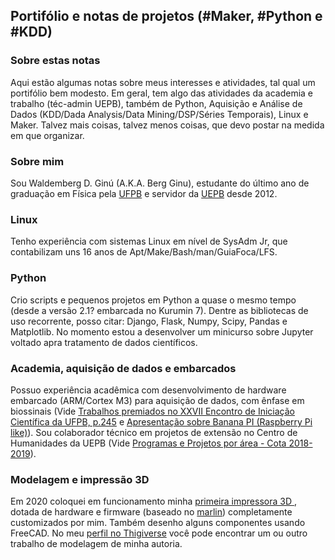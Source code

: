 ## Portifólio e notas de projetos (#Maker, #Python e #KDD)
### Sobre estas notas

Aqui estão algumas notas sobre meus interesses e atividades, tal qual um portifólio bem modesto. Em geral, tem algo das atividades da academia e trabalho (téc-admin UEPB), também de Python, Aquisição e Análise de Dados (KDD/Dada Analysis/Data Mining/DSP/Séries Temporais), Linux e Maker. Talvez mais coisas, talvez menos coisas, que devo postar na medida em que organizar.

### Sobre mim

Sou Waldemberg D. Ginú (A.K.A. Berg Ginu), estudante do último ano de graduação em Física pela [UFPB][ufpb] e servidor da [UEPB][uepb] desde 2012.

### Linux
Tenho experiência com sistemas Linux em nível de SysAdm Jr, que contabilizam uns 16 anos de Apt/Make/Bash/man/GuiaFoca/LFS.

### Python
Crio scripts e pequenos projetos em Python a quase o mesmo tempo (desde a versão 2.1? embarcada no Kurumin 7). Dentre as bibliotecas  de uso recorrente, posso citar: Django, Flask, Numpy, Scipy, Pandas e Matplotlib. No momento estou a desenvolver um minicurso sobre Jupyter voltado apra tratamento de dados científicos.

### Academia, aquisição de dados e embarcados
Possuo experiência acadêmica com desenvolvimento de hardware embarcado (ARM/Cortex M3) para aquisição de dados, com ênfase em biossinais (Vide [Trabalhos premiados no XXVII Encontro 
de Iniciação Científica da UFPB, p.245][iniciados] e [Apresentação sobre Banana PI (Raspberry Pi like)][apres_bpi]). Sou colaborador técnico em projetos de extensão no Centro de Humanidades da UEPB (Vide [Programas e Projetos por área - Cota 2018-2019][uepb_projeto_ex1]).

### Modelagem e impressão 3D
Em 2020 coloquei em funcionamento minha [primeira impressora 3D ][igi3], dotada de hardware e firmware (baseado no [marlin][marlin]) completamente customizados por mim. Também desenho alguns componentes usando FreeCAD. No meu [perfil no Thigiverse][thigiverse] você pode encontrar um ou outro trabalho de modelagem de minha autoria.


[iniciados]: http://www.propesq.ufpb.br/propesq/contents/downloads/serie-iniciados/iniciadosvol25.pdf#page=245
[ufpb]: https://www.ufpb.br/
[uepb]: https://uepb.edu.br/
[apres_bpi]: https://www.slideshare.net/bergginu/pal-bpi
[igi3]: https://www.instagram.com/p/CBX14ijAhMZ/?utm_medium=copy_link
[marlin]: https://marlinfw.org/
[thigiverse]: https://www.thingiverse.com/bergginu/designs
[uepb_projeto_ex1]: https://proreitorias.uepb.edu.br/proex/download/documentos/1.-CADASTRO-DE-TODOS-OS-PROGRAMAS-E-PROJETOS-POR-AREA-COORDENADORES-COLABORADORES-E-TEC.-ADMINISTRATIVOS.pdf#page=16
